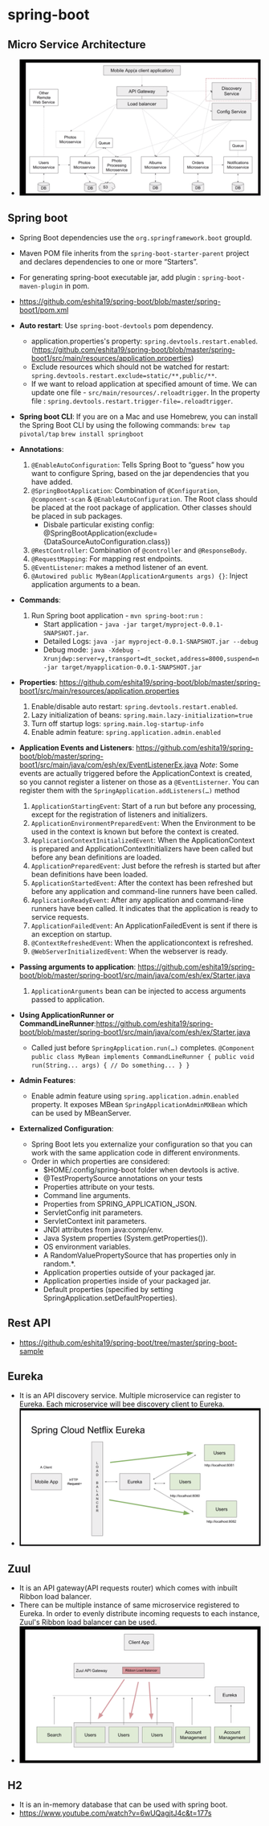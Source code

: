 # spring-boot

## Micro Service Architecture
 - <img src="https://github.com/eshita19/spring-boot/blob/master/screenshots/microservice_archeticture.png"></img>
 
## Spring boot 
  - Spring Boot dependencies use the `org.springframework.boot` groupId. 
  - Maven POM file inherits from the `spring-boot-starter-parent` project and declares dependencies to one or more “Starters”.
  - For generating spring-boot executable jar, add plugin : `spring-boot-maven-plugin` in pom.
  - https://github.com/eshita19/spring-boot/blob/master/spring-boot1/pom.xml
  
  - **Auto restart**: Use `spring-boot-devtools` pom dependency.
    - application.properties's property: `spring.devtools.restart.enabled`.(https://github.com/eshita19/spring-boot/blob/master/spring-boot1/src/main/resources/application.properties)
    - Exclude resources which should not be watched for restart: `spring.devtools.restart.exclude=static/**,public/**`. 
    - If we want to reload application at specified amount of time. We can update one file - `src/main/resources/.reloadtrigger`.  In the property file : `spring.devtools.restart.trigger-file=.reloadtrigger`. 
    
  - **Spring boot CLI**: If you are on a Mac and use Homebrew, you can install the Spring Boot CLI by using the following commands:
    `brew tap pivotal/tap`
    `brew install springboot`
    
 - **Annotations**:
   1. `@EnableAutoConfiguration`: Tells Spring Boot to “guess” how you want to configure Spring, based on the jar dependencies that you have added.
   2. `@SpringBootApplication`: Combination of `@Configuration`, `@component-scan` & `@EnableAutoConfiguration`. The Root class should be placed at the root package of application. Other classes should be placed in sub packages. 
        - Disbale particular existing config:  @SpringBootApplication(exclude={DataSourceAutoConfiguration.class})
   3. `@RestController`: Combination of `@controller` and `@ResponseBody`.
   4. `@RequestMapping`: For mapping rest endpoints.
   5. `@EventListener`: makes a method listener of an event.
   6. `@Autowired public MyBean(ApplicationArguments args) {}`: Inject application arguments to a bean.
   
 - **Commands**:
   1.  Run Spring boot application - `mvn spring-boot:run` : 
       - Start application - `java -jar target/myproject-0.0.1-SNAPSHOT.jar`.
       - Detailed Logs: `java -jar myproject-0.0.1-SNAPSHOT.jar --debug`
       - Debug mode: `java -Xdebug -Xrunjdwp:server=y,transport=dt_socket,address=8000,suspend=n -jar target/myapplication-0.0.1-SNAPSHOT.jar`
       
       
 - **Properties**: https://github.com/eshita19/spring-boot/blob/master/spring-boot1/src/main/resources/application.properties
   1. Enable/disable auto restart: `spring.devtools.restart.enabled`.
   2. Lazy initialization of beans: `spring.main.lazy-initialization=true`
   3. Turn off startup logs: `spring.main.log-startup-info`
   4. Enable admin feature: `spring.application.admin.enabled`
  
   
 - **Application Events and Listeners**: https://github.com/eshita19/spring-boot/blob/master/spring-boot1/src/main/java/com/esh/ex/EventListenerEx.java
   _Note_: 	Some events are actually triggered before the ApplicationContext is created, so you cannot register a listener on             those as a `@EventListerner`. You can register them with the `SpringApplication.addListeners(…​)` method
   1. `ApplicationStartingEvent`: Start of a run but before any processing, except for the registration of listeners and initializers.
   2. `ApplicationEnvironmentPreparedEvent`: When the Environment to be used in the context is known but before the context is created.
   3. `ApplicationContextInitializedEvent`: When the ApplicationContext is prepared and ApplicationContextInitializers have been called but before any bean definitions are loaded.
   4. `ApplicationPreparedEvent`:  Just before the refresh is started but after bean definitions have been loaded.
   5. `ApplicationStartedEvent`: After the context has been refreshed but before any application and command-line runners have been called.
   6. `ApplicationReadyEvent`: After any application and command-line runners have been called. It indicates that the application is ready to service requests.
   7. `ApplicationFailedEvent`: An ApplicationFailedEvent is sent if there is an exception on startup.
   8. `@ContextRefreshedEvent`: When the applicationcontext is refreshed.
   9. `@WebServerInitializedEvent`: When the webserver is ready.
   
 - **Passing arguments to application**: https://github.com/eshita19/spring-boot/blob/master/spring-boot1/src/main/java/com/esh/ex/Starter.java
   1. `ApplicationArguments` bean can be injected to access arguments passed to application.
   
 - **Using ApplicationRunner or CommandLineRunner**:https://github.com/eshita19/spring-boot/blob/master/spring-boot1/src/main/java/com/esh/ex/Starter.java
   - Called just before `SpringApplication.run(…​)` completes.
  `
      @Component
      public class MyBean implements CommandLineRunner {
          public void run(String... args) {
              // Do something...
          }
      }
     `
 - **Admin Features**:
   - Enable admin feature using `spring.application.admin.enabled` property. It exposes MBean `SpringApplicationAdminMXBean` which can be used by MBeanServer.
 
 - **Externalized Configuration**: 
   - Spring Boot lets you externalize your configuration so that you can work with the same application code in different environments. 
   - Order in which properties are considered:
      - $HOME/.config/spring-boot folder when devtools is active.
      - @TestPropertySource annotations on your tests
      - Properties attribute on your tests.
      - Command line arguments.
      - Properties from SPRING_APPLICATION_JSON.
      - ServletConfig init parameters.
      - ServletContext init parameters.
      - JNDI attributes from java:comp/env.
      - Java System properties (System.getProperties()).
      - OS environment variables.
      - A RandomValuePropertySource that has properties only in random.*.
      - Application properties outside of your packaged jar.
      - Application properties inside of your packaged jar.
      - Default properties (specified by setting SpringApplication.setDefaultProperties).
 
## Rest API
- https://github.com/eshita19/spring-boot/tree/master/spring-boot-sample

## Eureka
- It is an API discovery service. Multiple microservice can register to Eureka. Each microservice will bee discovery client to Eureka.
- <img src="https://github.com/eshita19/spring-boot/blob/master/screenshots/eureka.png"></img>

## Zuul
 - It is an API gateway(API requests router) which comes with inbuilt Ribbon load balancer.
 - There can be multiple instance of same microservice registered to Eureka. In order to evenly distribute incoming requests to each instance, Zuul's Ribbon load balancer can be used.
 - <img src="https://github.com/eshita19/spring-boot/blob/master/screenshots/zuul.png"></img>
 
 ## H2
  - It is an in-memory database that can be used with spring boot. 
  - https://www.youtube.com/watch?v=6wUQagjtJ4c&t=177s
  

